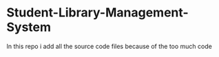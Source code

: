 # Student-Library-Management-System
In this repo i add all the source code files because of the too much code 
